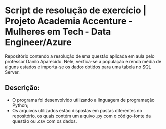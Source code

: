 # Script de resolução de exercício | Projeto Academia Accenture - Mulheres em Tech - Data Engineer/Azure
Repositório contendo a resolução de uma questão aplicada em aula pelo professor Danilo Aparecido. Nele, verifica-se a população e renda média de alguns estados e importa-se os dados obtidos para uma tabela no SQL Server.

## Descrição: 

* O programa foi desenvolvido utilizando a linguagem de programação Python;
* Os arquivos utilizados estão dispostas em pastas diferentes no repositório, os quais contém um arquivo .py com o código-fonte da questão ou .csv com os dados.